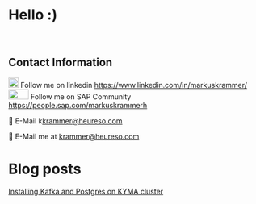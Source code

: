# Hello :)
<p>&nbsp;</p>

## Contact Information
<img src="https://raw.githubusercontent.com/FortAwesome/Font-Awesome/6.x/svgs/brands/linkedin.svg" width="20" height="20"> Follow me on linkedin https://www.linkedin.com/in/markuskrammer/
<img src="https://upload.wikimedia.org/wikipedia/commons/8/8f/SAP-Logo.svg" width="40" height="20"> Follow me on SAP Community https://people.sap.com/markuskrammerh

:email: E-Mail k[krammer@heureso.com](mailto:krammer@heureso.com)  

📧 E-Mail me at krammer@heureso.com

# Blog posts
[Installing Kafka and Postgres on KYMA cluster](https://blogs.sap.com/2024/01/09/installing-kafka-and-postgres-on-kyma/)
<p>&nbsp;</p>
